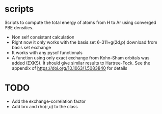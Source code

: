 # scripts
Scripts to compute the total energy of atoms from H to Ar using converged PBE densities.
* Non self consistant calculation
* Right now it only works with the basis set 6-311+g(2d,p) download from basis set exchange
* It works with any pyscf functionals
* A function using only exact exchange from Kohn-Sham orbitals was added (EXKS). It should give similar results to Hartree-Fock. See the appendix of  https://doi.org/10.1063/1.5083840 for details

# TODO
* Add the exchange-correlation factor
* Add brx and rho(r,u) to the class
